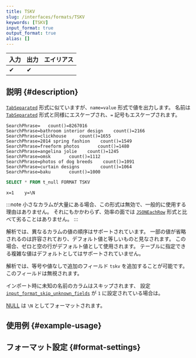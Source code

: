 ```yaml
---
title: TSKV
slug: /interfaces/formats/TSKV
keywords: [TSKV]
input_format: true
output_format: true
alias: []
---
```


| 入力 | 出力 | エイリアス |
|-------|--------|-------|
| ✔     | ✔      |       |

## 説明 {#description}

[`TabSeparated`](./TabSeparated.md) 形式に似ていますが、`name=value` 形式で値を出力します。 
名前は [`TabSeparated`](./TabSeparated.md) 形式と同様にエスケープされ、`=` 記号もエスケープされます。

```text
SearchPhrase=   count()=8267016
SearchPhrase=bathroom interior design    count()=2166
SearchPhrase=clickhouse     count()=1655
SearchPhrase=2014 spring fashion    count()=1549
SearchPhrase=freeform photos       count()=1480
SearchPhrase=angelina jolie    count()=1245
SearchPhrase=omsk       count()=1112
SearchPhrase=photos of dog breeds    count()=1091
SearchPhrase=curtain designs        count()=1064
SearchPhrase=baku       count()=1000
```


```sql title="クエリ"
SELECT * FROM t_null FORMAT TSKV
```

```text title="レスポンス"
x=1    y=\N
```

:::note
小さなカラムが大量にある場合、この形式は無効で、一般的に使用する理由はありません。 
それにもかかわらず、効率の面では [`JSONEachRow`](../JSON/JSONEachRow.md) 形式と比べて劣ることはありません。
:::

解析では、異なるカラムの値の順序はサポートされています。 
一部の値が省略されるのは許容されており、デフォルト値と等しいものと見なされます。
この場合、ゼロと空の行がデフォルト値として使用されます。 
テーブルに指定できる複雑な値はデフォルトとしてはサポートされていません。

解析では、等号や値なしで追加のフィールド `tskv` を追加することが可能です。このフィールドは無視されます。

インポート時に未知の名前のカラムはスキップされます、 
設定 [`input_format_skip_unknown_fields`](/operations/settings/settings-formats.md/#input_format_skip_unknown_fields) が `1` に設定されている場合は。

[NULL](/sql-reference/syntax.md) は `\N` としてフォーマットされます。

## 使用例 {#example-usage}

## フォーマット設定 {#format-settings}
